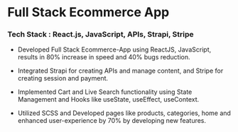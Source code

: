 # Full Stack Ecommerce App

### Tech Stack : React.js, JavaScript, APIs, Strapi, Stripe 

- Developed Full Stack Ecommerce-App using ReactJS, JavaScript, results in 80% increase in speed and 40% bugs reduction.
  
- Integrated Strapi for creating APIs and manage content, and Stripe for creating session and payment.
  
- Implemented Cart and Live Search functionality using State Management and Hooks like useState, useEffect, useContext.

- Utilized SCSS and Developed pages like products, categories, home and enhanced user-experience by 70% by developing new features.
